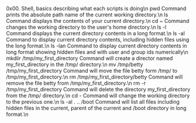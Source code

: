 0x00. Shell, basics describing what each scripts is doing\n
pwd Command prints the absolute path name of the current working directory.\n
ls Command displays the contents of your current directory.\n
cd ~ Command changes the working directory to the user's home directory.\n
ls -l  Command displays the current directory contents in a long format.\n
ls -al  Command to display current directory contents, including hidden files using the long format.\n
ls -lan Command to display current directory contents in long format showing hidden files and with user and group ids numerically\n
mkdiir /tmp/my_first_directory  Command will create a director named my_first_directory in the /tmp/ directory.\n
mv /tmp/betty /tmp/my_first_directory Command will move the file betty form /tmp/ to /tmp/my_first_directory.\n
rm /tmp/my_first_directory/betty Command will remove the file betty from  /tmp/my_first_directory.\n
rm -r /tmp/my_first_directory Command will delete the directory my_first_directory from the /tmp/ directory.\n
cd - Command will change the working directory to the previous one.\n
ls -al . .. /boot Command will list all files including hidden files in the current, parent of the current  and /boot directory in long format.\n
